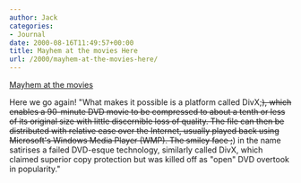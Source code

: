 ```yaml
---
author: Jack
categories:
- Journal
date: 2000-08-16T11:49:57+00:00
title: Mayhem at the movies Here
url: /2000/mayhem-at-the-movies-here/
---
```


[Mayhem at the movies][1]

Here we go again! "What makes it possible is a platform called DivX;<del>), which enables a 90-minute DVD movie to be compressed to about a tenth or less of its original size with little discernible loss of quality. The file can then be distributed with relative ease over the Internet, usually played back using Microsoft's Windows Media Player (WMP). The smiley face ;</del>) in the name satirises a failed DVD-esque technology, similarly called DivX, which claimed superior copy protection but was killed off as "open" DVD overtook in popularity."

 [1]: http://www.it.fairfax.com.au/communications/20000815/A2904-2000Aug14.html